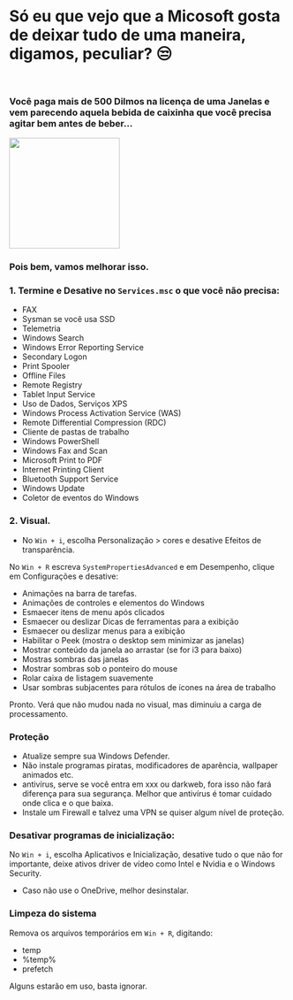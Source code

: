 # Só eu que vejo que a Micosoft gosta de deixar tudo de uma maneira, digamos, peculiar? 😒

<br>

### Você paga mais de 500 Dilmos na licença de uma Janelas e vem parecendo aquela bebida de caixinha que você precisa agitar bem antes de beber...
<img width ="200" src="https://github.com/user-attachments/assets/c3b83de2-435a-453c-b42b-09cc7764f8c5"/>
<br>

### Pois bem, vamos melhorar isso.

### 1. Termine e Desative no `Services.msc` o que você não precisa:

* FAX 
* Sysman se você usa SSD 
* Telemetria
* Windows Search
* Windows Error Reporting Service
* Secondary Logon
* Print Spooler
* Offline Files
* Remote Registry
* Tablet Input Service
* Uso de Dados, Serviços XPS
* Windows Process Activation Service (WAS)
* Remote Differential Compression (RDC)
* Cliente de pastas de trabalho
* Windows PowerShell
* Windows Fax and Scan
* Microsoft Print to PDF
* Internet Printing Client 
* Bluetooth Support Service
* Windows Update
* Coletor de eventos do Windows

### 2. Visual.
* No `Win + i`, escolha Personalização > cores e desative Efeitos de transparência.
  
No `Win + R` escreva `SystemPropertiesAdvanced` e em Desempenho, clique em Configurações e desative:
* Animações na barra de tarefas.
* Animações de controles e elementos do Windows
* Esmaecer itens de menu após clicados
* Esmaecer ou deslizar Dicas de ferramentas para a exibição
* Esmaecer ou deslizar menus para a exibição
* Habilitar o Peek (mostra o desktop sem minimizar as janelas)
* Mostrar conteúdo da janela ao arrastar (se for i3 para baixo)
* Mostras sombras das janelas
* Mostrar sombras sob o ponteiro do mouse
* Rolar caixa de listagem suavemente
* Usar sombras subjacentes para rótulos de ícones na área de trabalho

Pronto. Verá que não mudou nada no visual, mas diminuiu a carga de processamento.

### Proteção

* Atualize sempre sua Windows Defender.
* Não instale programas piratas, modificadores de aparência, wallpaper animados etc.
* antivírus, serve se você entra em xxx ou darkweb, fora isso não fará diferença para sua segurança. Melhor que antivírus é tomar cuidado onde clica e o que baixa.
* Instale um Firewall e talvez uma VPN se quiser algum nível de proteção.

### Desativar programas de inicialização:

No `Win + i`, escolha Aplicativos e Inicialização, desative tudo o que não for importante, deixe ativos driver de vídeo como Intel e Nvidia e o Windows Security.
* Caso não use o OneDrive, melhor desinstalar.

### Limpeza do sistema

Remova os arquivos temporários em `Win + R`, digitando:
* temp
* %temp%
* prefetch

Alguns estarão em uso, basta ignorar. 
 
